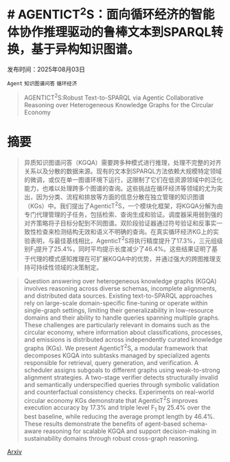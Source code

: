 # # AGENTICT$^2$S：面向循环经济的智能体协作推理驱动的鲁棒文本到SPARQL转换，基于异构知识图谱。

发布时间：2025年08月03日

`Agent` `知识图谱问答` `循环经济`

> AGENTICT$^2$S:Robust Text-to-SPARQL via Agentic Collaborative Reasoning over Heterogeneous Knowledge Graphs for the Circular Economy

# 摘要

> 异质知识图谱问答（KGQA）需要跨多种模式进行推理，处理不完整的对齐关系以及分散的数据来源。现有的文本到SPARQL方法依赖大规模特定领域的微调，或仅在单一图谱环境下运行，这限制了它们在低资源领域中的泛化能力，也难以处理跨多个图谱的查询。这些挑战在循环经济等领域的尤为突出，因为分类、流程和排放等方面的信息分散在独立管理的知识图谱（KGs）中。我们提出了AgenticT$^2$S，一个模块化框架，将KGQA分解为由专门代理管理的子任务，包括检索、查询生成和验证。调度器采用弱到强的对齐策略将子目标分配到不同图谱。双阶段验证器通过符号验证和反事实一致性检查来检测结构无效和语义不明确的查询。在真实循环经济KG上的实验表明，与最佳基线相比，AgenticT$^2$S将执行精度提升了17.3%，三元组级别F$_1$提升了25.4%，同时平均提示长度减少了46.4%。这些结果证明了基于代理的模式感知推理在可扩展KGQA中的优势，并通过强大的跨图推理支持可持续性领域的决策制定。

> Question answering over heterogeneous knowledge graphs (KGQA) involves reasoning across diverse schemas, incomplete alignments, and distributed data sources. Existing text-to-SPARQL approaches rely on large-scale domain-specific fine-tuning or operate within single-graph settings, limiting their generalizability in low-resource domains and their ability to handle queries spanning multiple graphs. These challenges are particularly relevant in domains such as the circular economy, where information about classifications, processes, and emissions is distributed across independently curated knowledge graphs (KGs). We present AgenticT$^2$S, a modular framework that decomposes KGQA into subtasks managed by specialized agents responsible for retrieval, query generation, and verification. A scheduler assigns subgoals to different graphs using weak-to-strong alignment strategies. A two-stage verifier detects structurally invalid and semantically underspecified queries through symbolic validation and counterfactual consistency checks. Experiments on real-world circular economy KGs demonstrate that AgenticT$^2$S improves execution accuracy by 17.3% and triple level F$_1$ by 25.4% over the best baseline, while reducing the average prompt length by 46.4%. These results demonstrate the benefits of agent-based schema-aware reasoning for scalable KGQA and support decision-making in sustainability domains through robust cross-graph reasoning.

[Arxiv](https://arxiv.org/abs/2508.01815)